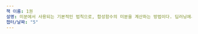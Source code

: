 ```yaml
---
책 이름: 1권
설명: 미분에서 사용되는 기본적인 법칙으로, 합성함수의 미분을 계산하는 방법이다. 딥러닝에서는 오차역전파법(backpropagation)에서 가중치 업데이트를 위해 사용됩니다. 각 층의 출력이 다음 층의 입력으로 들어가기 때문에, 이 과정을 통해 전체 네트워크의 가중치에 대한 손실함수의 기울기를 효율적으로 계산할 수 있습니다.
챕터/날짜: "5"
---
```

